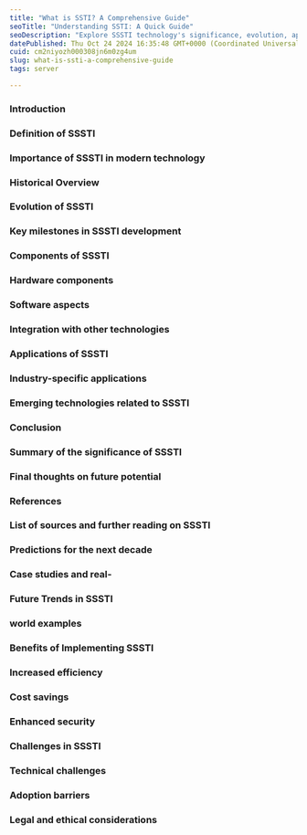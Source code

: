 ```yaml
---
title: "What is SSTI? A Comprehensive Guide"
seoTitle: "Understanding SSTI: A Quick Guide"
seoDescription: "Explore SSSTI technology's significance, evolution, applications across industries, and future trends and challenges in this comprehensive guide"
datePublished: Thu Oct 24 2024 16:35:48 GMT+0000 (Coordinated Universal Time)
cuid: cm2niyozh000308jn6m0zg4um
slug: what-is-ssti-a-comprehensive-guide
tags: server

---
```


### Introduction

### Definition of SSSTI

### Importance of SSSTI in modern technology

### Historical Overview

### Evolution of SSSTI

### Key milestones in SSSTI development

### Components of SSSTI

### Hardware components

### Software aspects

### Integration with other technologies

### Applications of SSSTI

### Industry-specific applications

### Emerging technologies related to SSSTI

### Conclusion

### Summary of the significance of SSSTI

### Final thoughts on future potential

### References

### List of sources and further reading on SSSTI

### Predictions for the next decade

### Case studies and real-

### Future Trends in SSSTI

### world examples

### Benefits of Implementing SSSTI

### Increased efficiency

### Cost savings

### Enhanced security

### Challenges in SSSTI

### Technical challenges

### Adoption barriers

### Legal and ethical considerations